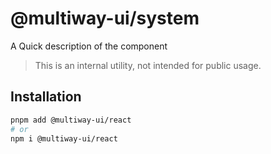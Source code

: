 # @multiway-ui/system

A Quick description of the component

> This is an internal utility, not intended for public usage.

## Installation

```sh
pnpm add @multiway-ui/react
# or
npm i @multiway-ui/react
```
